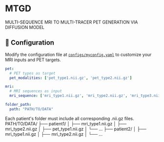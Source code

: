 # MTGD
MULTI-SEQUENCE MRI TO MULTI-TRACER PET GENERATION VIA DIFFUSION MODEL

## 🔧 Configuration

Modify the configuration file at [`configs/myconfig.yaml`](configs/myconfig.yaml) to customize your MRI inputs and PET targets.

```yaml
pet: 
  # PET types as target
  pet_modalities: ['pet_type1.nii.gz', 'pet_type2.nii.gz']

mri:
  # MRI sequences as input
  mri_sequence: ['mri_type1.nii.gz', 'mri_type2.nii.gz', 'mri_type3.nii.gz']

folder_path:
  path: "PATH/TO/DATA"
```

Each patient's folder must include all corresponding .nii.gz files.
PATH/TO/DATA/
├── patient1/
│   ├── mri_type1.nii.gz
│   ├── mri_type2.nii.gz
│   ├── pet_type1.nii.gz
│   └── ...
├── patient2/
│   ├── mri_type1.nii.gz
│   ├── mri_type2.nii.gz
│   └── ...

